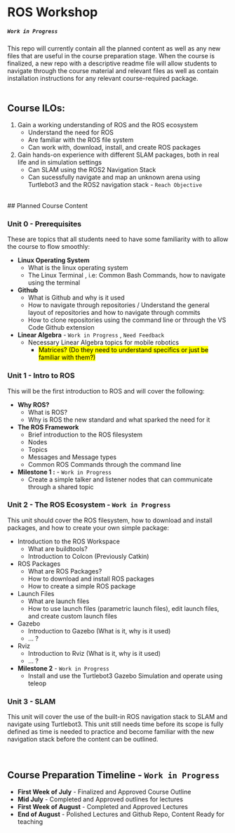# ROS Workshop
##### `Work in Progress`

This repo will currently contain all the planned content as well as any new files that are useful in the course preparation stage. When the course is finalized, a new repo with a descriptive readme file will allow students to navigate through the course material and relevant files as well as contain installation instructions for any relevant course-required package.
<br>
<br>
  
## Course ILOs:  
1. Gain a working understanding of ROS and the ROS ecosystem
    - Understand the need for ROS
    - Are familiar with the ROS file system
    - Can work with, download, install, and create ROS packages
2. Gain hands-on experience with different SLAM packages, both in real life and in simulation settings
    - Can SLAM using the ROS2 Navigation Stack
    - Can sucessfully navigate and map an unknown arena using Turtlebot3 and the ROS2 navigation stack - `Reach Objective`


<br>
## Planned Course Content

### Unit 0 - Prerequisites
These are topics  that all students need to have some familiarity with to allow the course to flow smoothly:
- **Linux Operating System**
  - What is the linux operating system  
  - The Linux Terminal , i.e: Common Bash Commands, how to navigate using the terminal
- **Github**
    - What is Github and why is it used
    - How to navigate through repositories / Understand the general layout of repositories and how to navigate through commits
    - How to clone repositories using the command line or through the VS Code Github extension
- **Linear Algebra** - `Work in Progress` , `Need Feedback`
    - Necessary Linear Algebra topics for mobile robotics
        - <mark>Matrices? (Do they need to understand specifics or just be familiar with them?)

### Unit 1 - Intro to ROS
This will be the first introduction to ROS and will cover the following:
- **Why ROS?**
  - What is ROS?
  - Why is ROS the new standard and what sparked the need for it 
- **The ROS Framework**
    - Brief introduction to the ROS filesystem
    - Nodes
    - Topics
    - Messages and Message types
    - Common ROS Commands through the command line
- **Milestone 1 :** - `Work in Progress`
    - Create a simple talker and listener nodes that can communicate through a shared topic
    
### Unit 2 - The ROS Ecosystem -  `Work in Progress`
This unit should cover the ROS filesystem, how to download and install packages, and how to create your own simple package:
- Introduction to the ROS Workspace
    - What are buildtools? 
    - Introduction to Colcon (Previously Catkin)
- ROS Packages
    - What are ROS Packages?
    - How to download and install ROS packages
    - How to create a simple ROS package
- Launch Files
    - What are launch files
    - How to use launch files (parametric launch files), edit launch files, and create custom launch files
- Gazebo
    - Introduction to Gazebo (What is it, why is it used)
    - ... ?
- Rviz
    - Introduction to Rviz (What is it, why is it used)
    - ... ?
- **Milestone 2** - `Work in Progress`
    - Install and use the Turtlebot3 Gazebo Simulation and operate using teleop

### Unit 3 - SLAM
This unit will cover the use of the built-in ROS navigation stack to SLAM and navigate using Turtlebot3. This unit still needs time before its scope is fully defined as time is needed to practice and become familiar with the new navigation stack before the content can be outlined.


<br>

## Course Preparation Timeline -  `Work in Progress`

- **First Week of July**  - Finalized and Approved Course Outline
- **Mid July** - Completed and Approved outlines for lectures
- **First Week of August** - Completed and Approved Lectures
- **End of August** - Polished Lectures and Github Repo, Content Ready for teaching


<br>
<br>
<br>
